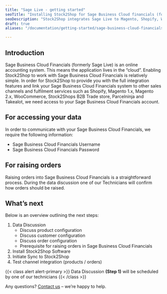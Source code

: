 ```yaml
---
title: "Sage Live - getting started"
seoTitle: "Installing Stock2Shop for Sage Business Cloud financials (formerly Sage Live)"
seoDescription: "Stock2Shop integrates Sage Live to Magento, Shopify, WooCommerce and our B2B ordering platform. Find out more!"
draft: true
aliases: "/documentation/getting-started/sage-business-cloud-financials/"

---
```


## Introduction
Sage Business Cloud Financials (formerly Sage Live) is an online accounting system. This means the application lives in the “cloud”. Enabling Stock2Shop to work with Sage Business Cloud Financials is relatively simple. In order for Stock2Shop to provide you with the full integration features and link your Sage Business Cloud Financials system to other sales channels and fulfilment services such as Shopify, Magento 1.x, Magento 2.x, WooCommerce, Stock2Shops B2B Trade store, Parcelninja and Takealot, we need access to your Sage Business Cloud Financials account.

## For accessing your data
In order to communicate with your Sage Business Cloud Financials, we require the following information:

- Sage Business Cloud Financials Username
- Sage Business Cloud Financials Password

## For raising orders
Raising orders into Sage Business Cloud Financials is a straightforward process. During the data discussion one of our Technicians will confirm how orders should be raised.

## What’s next
Below is an overview outlining the next steps:

1. Data Discussion
    - Discuss product configuration
    - Discuss customer configuration
    - Discuss order configuration
    - Prerequisite for raising orders in Sage Business Cloud Financials
2. Install Stock2Shop Software
3. Initiate Sync to Stock2Shop
4. Test channel integration (products / orders)

{{< class alert alert-primary >}}
Data Discussion **(Step 1)** will be scheduled by one of our technicians
{{< /class >}}

Any questions? [Contact us](/contact-us) – we’re happy to help.